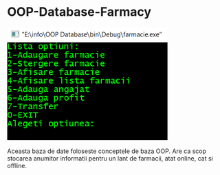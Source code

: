 # OOP-Database-Farmacy

![Poza1](https://github.com/Razvan-Dorcioman/OOP-Database-Farmacy/blob/master/Menu2.PNG)

Aceasta baza de date foloseste conceptele de baza OOP. Are ca scop stocarea anumitor informatii pentru un lant de farmacii, atat online, cat si offline.
